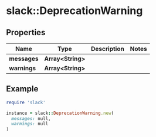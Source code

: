 # slack::DeprecationWarning

## Properties

| Name | Type | Description | Notes |
| ---- | ---- | ----------- | ----- |
| **messages** | **Array&lt;String&gt;** |  |  |
| **warnings** | **Array&lt;String&gt;** |  |  |

## Example

```ruby
require 'slack'

instance = slack::DeprecationWarning.new(
  messages: null,
  warnings: null
)
```

